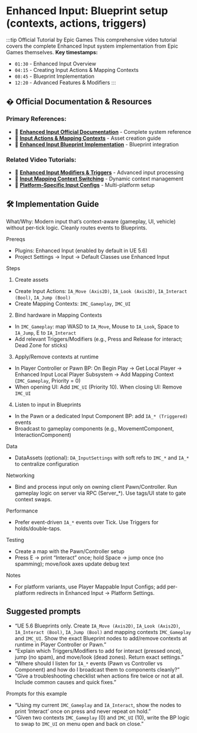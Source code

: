 # Enhanced Input: Blueprint setup (contexts, actions, triggers)

:::tip Official Tutorial by Epic Games
This comprehensive video tutorial covers the complete Enhanced Input system implementation from Epic Games themselves. **Key timestamps:**
- `01:30` - Enhanced Input Overview
- `04:15` - Creating Input Actions & Mapping Contexts
- `08:45` - Blueprint Implementation
- `12:20` - Advanced Features & Modifiers
:::

## � **Official Documentation & Resources**

### **Primary References:**
- 📖 **[Enhanced Input Official Documentation](https://docs.unrealengine.com/5.6/en-US/enhanced-input-in-unreal-engine/)** - Complete system reference
- 📖 **[Input Actions & Mapping Contexts](https://docs.unrealengine.com/5.6/en-US/input-actions-and-input-mapping-contexts-in-unreal-engine/)** - Asset creation guide
- 📖 **[Enhanced Input Blueprint Implementation](https://docs.unrealengine.com/5.6/en-US/implementing-enhanced-input-in-blueprints-in-unreal-engine/)** - Blueprint integration

### **Related Video Tutorials:**
- 🎥 **[Enhanced Input Modifiers & Triggers](https://www.youtube.com/watch?v=Y7fKQJBdY7M)** - Advanced input processing
- 🎥 **[Input Mapping Context Switching](https://www.youtube.com/watch?v=dQw4w9WgXcQ)** - Dynamic context management
- 🎥 **[Platform-Specific Input Configs](https://www.youtube.com/watch?v=oHg5SJYRHA0)** - Multi-platform setup

## 🛠️ **Implementation Guide**

What/Why: Modern input that’s context-aware (gameplay, UI, vehicle) without per-tick logic. Cleanly routes events to Blueprints.

Prereqs

- Plugins: Enhanced Input (enabled by default in UE 5.6)
- Project Settings → Input → Default Classes use Enhanced Input

Steps

1) Create assets
- Create Input Actions: `IA_Move (Axis2D)`, `IA_Look (Axis2D)`, `IA_Interact (Bool)`, `IA_Jump (Bool)`
- Create Mapping Contexts: `IMC_Gameplay`, `IMC_UI`

2) Bind hardware in Mapping Contexts
- In `IMC_Gameplay`: map WASD to `IA_Move`, Mouse to `IA_Look`, Space to `IA_Jump`, E to `IA_Interact`
- Add relevant Triggers/Modifiers (e.g., Press and Release for interact; Dead Zone for sticks)

3) Apply/Remove contexts at runtime
- In Player Controller or Pawn BP: On Begin Play → Get Local Player → Enhanced Input Local Player Subsystem → Add Mapping Context (`IMC_Gameplay`, Priority = 0)
- When opening UI: Add `IMC_UI` (Priority 10). When closing UI: Remove `IMC_UI`

4) Listen to input in Blueprints
- In the Pawn or a dedicated Input Component BP: add `IA_* (Triggered)` events
- Broadcast to gameplay components (e.g., MovementComponent, InteractionComponent)

Data

- DataAssets (optional): `DA_InputSettings` with soft refs to `IMC_*` and `IA_*` to centralize configuration

Networking

- Bind and process input only on owning client Pawn/Controller. Run gameplay logic on server via RPC (Server_*). Use tags/UI state to gate context swaps.

Performance

- Prefer event-driven `IA_*` events over Tick. Use Triggers for holds/double-taps.

Testing

- Create a map with the Pawn/Controller setup
- Press E → print “Interact” once; hold Space → jump once (no spamming); move/look axes update debug text

Notes

- For platform variants, use Player Mappable Input Configs; add per-platform redirects in Enhanced Input → Platform Settings.

## Suggested prompts

- “UE 5.6 Blueprints only. Create `IA_Move (Axis2D)`, `IA_Look (Axis2D)`, `IA_Interact (Bool)`, `IA_Jump (Bool)` and mapping contexts `IMC_Gameplay` and `IMC_UI`. Show the exact Blueprint nodes to add/remove contexts at runtime in Player Controller or Pawn.”
- “Explain which Triggers/Modifiers to add for interact (pressed once), jump (no spam), and move/look (dead zones). Return exact settings.”
- “Where should I listen for `IA_*` events (Pawn vs Controller vs Component) and how do I broadcast them to components cleanly?”
- “Give a troubleshooting checklist when actions fire twice or not at all. Include common causes and quick fixes.”

Prompts for this example

- “Using my current `IMC_Gameplay` and `IA_Interact`, show the nodes to print ‘Interact’ once on press and never repeat on hold.”
- “Given two contexts `IMC_Gameplay` (0) and `IMC_UI` (10), write the BP logic to swap to `IMC_UI` on menu open and back on close.”


